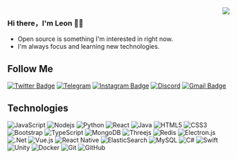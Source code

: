 <img align="right" src="https://github-readme-stats.vercel.app/api?username=funnyzak&show_icons=true&icon_color=CE1D2D&text_color=718096&bg_color=00000000&hide_title=true&hide_border=true" />

### Hi there，I'm Leon 🙋‍♂️

- Open source is something I'm interested in right now.
- I'm always focus and learning new technologies.

## Follow Me
[![Twitter Badge](https://img.shields.io/badge/-funnyzak-%231DA1F2?style=flat-square&logo=twitter&logoColor=white&link=https://twitter.com/funnyzak/)](https://twitter.com/funnyzak)
[![Telegram](https://img.shields.io/badge/ericrab-2CA5E0?style=flat-square&logo=telegram&logoColor=white)](https://t.me/ericrab)
[![Instagram Badge](https://img.shields.io/badge/-ifunnyzak-purple?style=flat-square&logo=instagram&logoColor=white&link=https://instagram.com/ifunnyzak/)](https://instagram.com/ifunnyzak)
[![Discord](https://img.shields.io/badge/Dev-%237289DA.svg?style=flat-square&logo=discord&logoColor=white)](#)
[![Gmail Badge](https://img.shields.io/badge/-y@yycc.me-c14438?style=flat-square&logo=Gmail&logoColor=white&link=mailto:y@yycc.me)](mailto:y@yycc.me)


## Technologies

![JavaScript](https://img.shields.io/badge/-JavaScript-black?style=flat-square&logo=javascript)
![Nodejs](https://img.shields.io/badge/-Nodejs-black?style=flat-square&logo=Node.js)
![Python](https://img.shields.io/badge/-Python-black?style=flat-square&logo=Python)
![React](https://img.shields.io/badge/-React-black?style=flat-square&logo=react)
![Java](https://img.shields.io/badge/-java-E34A86?style=flat-square&logo=java)
![HTML5](https://img.shields.io/badge/-HTML5-E34F26?style=flat-square&logo=html5&logoColor=white)
![CSS3](https://img.shields.io/badge/-CSS3-1572B6?style=flat-square&logo=css3)
![Bootstrap](https://img.shields.io/badge/-Bootstrap-563D7C?style=flat-square&logo=bootstrap)
![TypeScript](https://img.shields.io/badge/-TypeScript-007ACC?style=flat-square&logo=typescript)
![MongoDB](https://img.shields.io/badge/-MongoDB-black?style=flat-square&logo=mongodb)
![Threejs](https://img.shields.io/badge/threejs-black?style=flat-square&logo=three.js&logoColor=white)
![Redis](https://img.shields.io/badge/-Redis-black?style=flat-square&logo=Redis)
![Electron.js](https://img.shields.io/badge/Electron-191970?style=flat-square&logo=Electron&logoColor=white)
![.Net](https://img.shields.io/badge/.NET-5C2D91?style=flat-square&logo=.net&logoColor=white)
![Vue.js](https://img.shields.io/badge/vuejs-%2335495e.svg?style=flat-square&logo=vuedotjs&logoColor=%234FC08D)
![React Native](https://img.shields.io/badge/react_native-%2320232a.svg?style=flat-square&logo=react&logoColor=%2361DAFB)
![ElasticSearch](https://img.shields.io/badge/-ElasticSearch-005571?style=flat-square&logo=elasticsearch)
![MySQL](https://img.shields.io/badge/-MySQL-black?style=flat-square&logo=mysql)
![C#](https://img.shields.io/badge/c%23-%23239120.svg?style=flat-sqare&logo=c-sharp&logoColor=white)
![Swift](https://img.shields.io/badge/swift-F54A2A?style=flat-sqare&logo=swift&logoColor=white)
![Unity](https://img.shields.io/badge/unity-%23000000.svg?style=flat-square&logo=unity&logoColor=white)
![Docker](https://img.shields.io/badge/-Docker-black?style=flat-square&logo=docker)
![Git](https://img.shields.io/badge/-Git-black?style=flat-square&logo=git)
![GitHub](https://img.shields.io/badge/-GitHub-181717?style=flat-square&logo=github)
